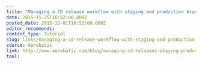 ```yaml
---
title: "Managing a CD release workflow with staging and production branches"
date: 2015-11-25T16:52:00.000Z
posted_date: 2015-12-01T16:52:00.000Z
editor_recommends:
content_type: Tutorial
slug: links/managing-a-cd-release-workflow-with-staging-and-production-branches
source: Aerobatic
link: http://www.aerobatic.com/blog/managing-cd-releases-staging-production/
tool:
---
```





